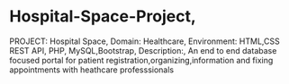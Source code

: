 # Hospital-Space-Project,
PROJECT: Hospital Space, 
Domain: Healthcare, 
Environment: HTML,CSS REST API, PHP, MySQL,Bootstrap, 
Description:, 
An end to end database focused portal for patient registration,organizing,information and 
fixing appointments with heathcare professsionals
